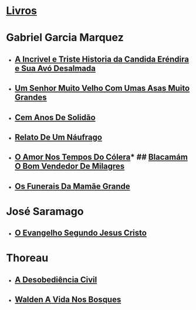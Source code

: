 # [Livros](https://humbertoeliasoares01.github.io/Livros/)
# Gabriel Garcia Marquez
* ## [A Incrivel e Triste Historia da Candida Eréndira e Sua Avó Desalmada](Gabriel%20Garcia%20Marquez/A%20Incrivel%20e%20Triste%20Historia%20da%20Candida%20Er%20-%20Gabriel%20Garcia%20Marquez.pdf)
* ## [Um Senhor Muito Velho Com Umas Asas Muito Grandes](Gabriel%20Garcia%20Marquez/Um%20senhor%20muito%20velho%20com%20umas%20asas%20muito%20grandes.pdf) 
* ## [Cem Anos De Solidão](Gabriel%20Garcia%20Marquez/Cem%20Anos%20de%20Solidão%20-%20Gabriel%20Garcia%20Marquez.pdf)
* ## [Relato De Um Náufrago](Gabriel%20Garcia%20Marquez/Muestra-Relato-de-un-Naufrago.pdf)
* ## [O Amor Nos Tempos Do Cólera](Gabriel%20Garcia%20Marquez/olhosdecaoazulgabrielgarciamarquez.pdf)* ## [Blacamám O Bom Vendedor De Milagres](Gabriel%20Garcia%20Marquez/Blacamán.pdf)
* ## [Os Funerais Da Mamãe Grande](Gabriel%20Garcia%20Marquez/Os%20Funerais%20da%20Mamãe%20Grande.pdf)
# José Saramago
* ## [O Evangelho Segundo Jesus Cristo](José%20Saramago/O%20Evangelho%20Segundo%20Jesus%20Cristo%20-%20José%20Saramago.pdf)
# Thoreau
* ## [A Desobediência Civil](Thoreau/A%20Desobediência%20Civil%20-%20thoreau.pdf) 
* ## [Walden A Vida Nos Bosques](Thoreau/Walden%20a%20Vida%20nos%20Bosques.pdf)
 